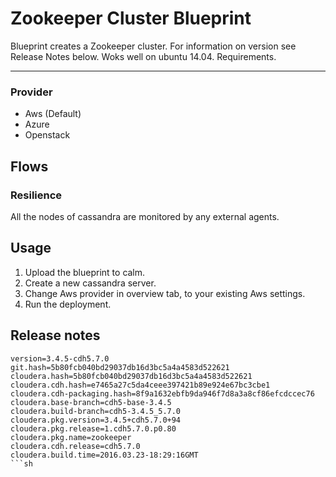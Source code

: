 Zookeeper Cluster Blueprint
============================
Blueprint creates a Zookeeper cluster. For information on version see Release Notes below. Woks well on ubuntu 14.04.
Requirements.

------------
### Provider
- Aws (Default)
- Azure
- Openstack

Flows
-------
### Resilience 
All the nodes of cassandra are monitored by any external agents.
	
Usage
-----
1. Upload the blueprint to calm.
2. Create a new cassandra server.
3. Change Aws provider in overview tab, to your existing Aws settings.
4. Run the deployment.


Release notes 
--------------

```
version=3.4.5-cdh5.7.0
git.hash=5b80fcb040bd29037db16d3bc5a4a4583d522621
cloudera.hash=5b80fcb040bd29037db16d3bc5a4a4583d522621
cloudera.cdh.hash=e7465a27c5da4ceee397421b89e924e67bc3cbe1
cloudera.cdh-packaging.hash=8f9a1632ebfb9da946f7d8a3a8cf86efcdccec76
cloudera.base-branch=cdh5-base-3.4.5
cloudera.build-branch=cdh5-3.4.5_5.7.0
cloudera.pkg.version=3.4.5+cdh5.7.0+94
cloudera.pkg.release=1.cdh5.7.0.p0.80
cloudera.pkg.name=zookeeper
cloudera.cdh.release=cdh5.7.0
cloudera.build.time=2016.03.23-18:29:16GMT
```sh